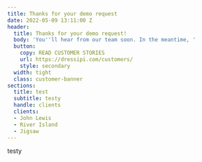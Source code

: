 ```yaml
---
title: Thanks for your demo request
date: 2022-05-09 13:11:00 Z
header:
  title: Thanks for your demo request!
  body: 'You''ll hear from our team soon. In the meantime, '
  button:
    copy: READ CUSTOMER STORIES
    url: https://dressipi.com/customers/
    style: secondary
  width: tight
  class: customer-banner
sections:
  title: test
  subtitle: testy
  handle: clients
  clients:
  - John Lewis
  - River Island
  - Jigsaw
---
```


testy